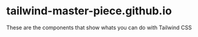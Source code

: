# tailwind-master-piece.github.io
These are the components that show whats you can do with Tailwind CSS
